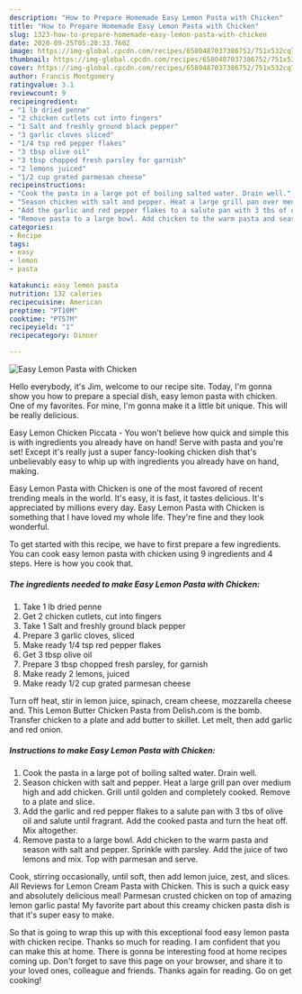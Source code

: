```yaml
---
description: "How to Prepare Homemade Easy Lemon Pasta with Chicken"
title: "How to Prepare Homemade Easy Lemon Pasta with Chicken"
slug: 1323-how-to-prepare-homemade-easy-lemon-pasta-with-chicken
date: 2020-09-25T05:20:33.760Z
image: https://img-global.cpcdn.com/recipes/6580487037386752/751x532cq70/easy-lemon-pasta-with-chicken-recipe-main-photo.jpg
thumbnail: https://img-global.cpcdn.com/recipes/6580487037386752/751x532cq70/easy-lemon-pasta-with-chicken-recipe-main-photo.jpg
cover: https://img-global.cpcdn.com/recipes/6580487037386752/751x532cq70/easy-lemon-pasta-with-chicken-recipe-main-photo.jpg
author: Francis Montgomery
ratingvalue: 3.1
reviewcount: 9
recipeingredient:
- "1 lb dried penne"
- "2 chicken cutlets cut into fingers"
- "1 Salt and freshly ground black pepper"
- "3 garlic cloves sliced"
- "1/4 tsp red pepper flakes"
- "3 tbsp olive oil"
- "3 tbsp chopped fresh parsley for garnish"
- "2 lemons juiced"
- "1/2 cup grated parmesan cheese"
recipeinstructions:
- "Cook the pasta in a large pot of boiling salted water. Drain well."
- "Season chicken with salt and pepper. Heat a large grill pan over medium high and add chicken. Grill until golden and completely cooked. Remove to a plate and slice."
- "Add the garlic and red pepper flakes to a salute pan with 3 tbs of olive oil and salute until fragrant. Add the cooked pasta and turn the heat off. Mix altogether."
- "Remove pasta to a large bowl. Add chicken to the warm pasta and season with salt and pepper. Sprinkle with parsley. Add the juice of two lemons and mix. Top with parmesan and serve."
categories:
- Recipe
tags:
- easy
- lemon
- pasta

katakunci: easy lemon pasta 
nutrition: 132 calories
recipecuisine: American
preptime: "PT10M"
cooktime: "PT57M"
recipeyield: "1"
recipecategory: Dinner

---
```



![Easy Lemon Pasta with Chicken](https://img-global.cpcdn.com/recipes/6580487037386752/751x532cq70/easy-lemon-pasta-with-chicken-recipe-main-photo.jpg)

Hello everybody, it's Jim, welcome to our recipe site. Today, I'm gonna show you how to prepare a special dish, easy lemon pasta with chicken. One of my favorites. For mine, I'm gonna make it a little bit unique. This will be really delicious.

Easy Lemon Chicken Piccata - You won&#39;t believe how quick and simple this is with ingredients you already have on hand! Serve with pasta and you&#39;re set! Except it&#39;s really just a super fancy-looking chicken dish that&#39;s unbelievably easy to whip up with ingredients you already have on hand, making.

Easy Lemon Pasta with Chicken is one of the most favored of recent trending meals in the world. It's easy, it is fast, it tastes delicious. It's appreciated by millions every day. Easy Lemon Pasta with Chicken is something that I have loved my whole life. They're fine and they look wonderful.


To get started with this recipe, we have to first prepare a few ingredients. You can cook easy lemon pasta with chicken using 9 ingredients and 4 steps. Here is how you cook that.

<!--inarticleads1-->

##### The ingredients needed to make Easy Lemon Pasta with Chicken:

1. Take 1 lb dried penne
1. Get 2 chicken cutlets, cut into fingers
1. Take 1 Salt and freshly ground black pepper
1. Prepare 3 garlic cloves, sliced
1. Make ready 1/4 tsp red pepper flakes
1. Get 3 tbsp olive oil
1. Prepare 3 tbsp chopped fresh parsley, for garnish
1. Make ready 2 lemons, juiced
1. Make ready 1/2 cup grated parmesan cheese


Turn off heat, stir in lemon juice, spinach, cream cheese, mozzarella cheese and. This Lemon Butter Chicken Pasta from Delish.com is the bomb. Transfer chicken to a plate and add butter to skillet. Let melt, then add garlic and red onion. 

<!--inarticleads2-->

##### Instructions to make Easy Lemon Pasta with Chicken:

1. Cook the pasta in a large pot of boiling salted water. Drain well.
1. Season chicken with salt and pepper. Heat a large grill pan over medium high and add chicken. Grill until golden and completely cooked. Remove to a plate and slice.
1. Add the garlic and red pepper flakes to a salute pan with 3 tbs of olive oil and salute until fragrant. Add the cooked pasta and turn the heat off. Mix altogether.
1. Remove pasta to a large bowl. Add chicken to the warm pasta and season with salt and pepper. Sprinkle with parsley. Add the juice of two lemons and mix. Top with parmesan and serve.


Cook, stirring occasionally, until soft, then add lemon juice, zest, and slices. All Reviews for Lemon Cream Pasta with Chicken. This is such a quick easy and absolutely delicious meal! Parmesan crusted chicken on top of amazing lemon garlic pasta! My favorite part about this creamy chicken pasta dish is that it&#39;s super easy to make. 

So that is going to wrap this up with this exceptional food easy lemon pasta with chicken recipe. Thanks so much for reading. I am confident that you can make this at home. There is gonna be interesting food at home recipes coming up. Don't forget to save this page on your browser, and share it to your loved ones, colleague and friends. Thanks again for reading. Go on get cooking!
